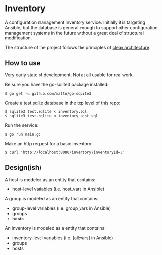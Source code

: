 # Inventory
A configuration management inventory service.  Initially it is targeting Ansible, but the database is general enough to support other configuration management systems in the future without a great deal of structural modification.

The structure of the project follows the principles of [clean architecture](https://8thlight.com/blog/uncle-bob/2012/08/13/the-clean-architecture.html).

## How to use
Very early state of development.  Not at all usable for real work.

Be sure you have the go-sqlite3 package installed:
```
$ go get -u github.com/mattn/go-sqlite3
```

Create a test.sqlite database in the top level of this repo:
```
$ sqlite3 test.sqlite < inventory.sql
$ sqlite3 test.sqlite < inventory_test.sql
```

Run the service:
```
$ go run main.go
```

Make an http request for a basic inventory:
```
$ curl 'http://localhost:8080/inventory?inventoryId=1'
```

## Design(ish)
A host is modeled as an entity that contains:
* host-level variables (i.e. host_vars in Ansible)

A group is modeled as an entity that contains:
* group-level variables (i.e. group_vars in Ansible)
* groups
* hosts

An inventory is modeled as a entity that contains:
* inventory-level variables (i.e. [all:vars] in Ansible)
* groups
* hosts
